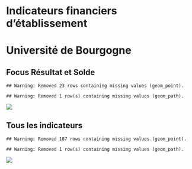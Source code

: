 Indicateurs financiers d’établissement
================

# Université de Bourgogne

## Focus Résultat et Solde

    ## Warning: Removed 23 rows containing missing values (geom_point).

    ## Warning: Removed 1 row(s) containing missing values (geom_path).

![](université_de_bourgogne_files/figure-gfm/etab.focus-1.png)<!-- -->

## Tous les indicateurs

    ## Warning: Removed 187 rows containing missing values (geom_point).

    ## Warning: Removed 1 row(s) containing missing values (geom_path).

![](université_de_bourgogne_files/figure-gfm/etab-1.png)<!-- -->
